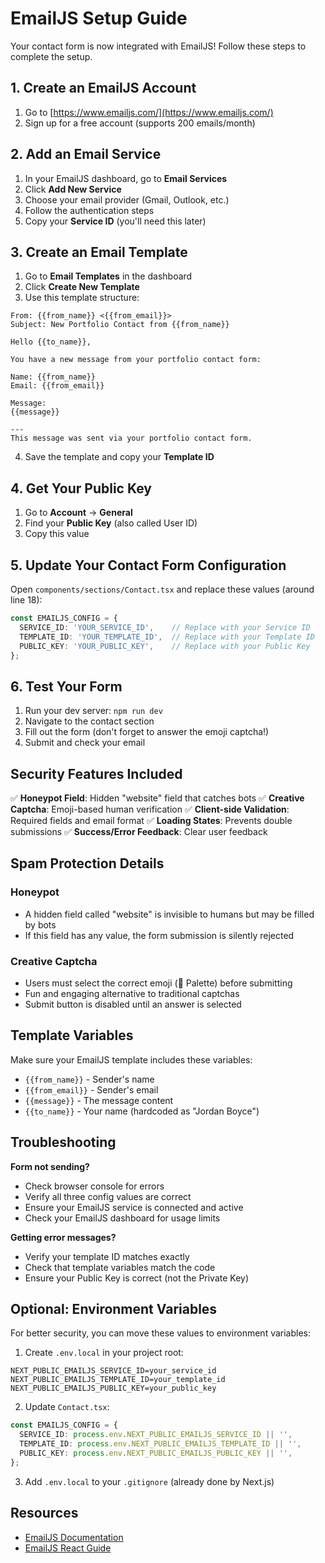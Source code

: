 # EmailJS Setup Guide

Your contact form is now integrated with EmailJS! Follow these steps to complete the setup.

## 1. Create an EmailJS Account

1. Go to [https://www.emailjs.com/](https://www.emailjs.com/)
2. Sign up for a free account (supports 200 emails/month)

## 2. Add an Email Service

1. In your EmailJS dashboard, go to **Email Services**
2. Click **Add New Service**
3. Choose your email provider (Gmail, Outlook, etc.)
4. Follow the authentication steps
5. Copy your **Service ID** (you'll need this later)

## 3. Create an Email Template

1. Go to **Email Templates** in the dashboard
2. Click **Create New Template**
3. Use this template structure:

```
From: {{from_name}} <{{from_email}}>
Subject: New Portfolio Contact from {{from_name}}

Hello {{to_name}},

You have a new message from your portfolio contact form:

Name: {{from_name}}
Email: {{from_email}}

Message:
{{message}}

---
This message was sent via your portfolio contact form.
```

4. Save the template and copy your **Template ID**

## 4. Get Your Public Key

1. Go to **Account** → **General**
2. Find your **Public Key** (also called User ID)
3. Copy this value

## 5. Update Your Contact Form Configuration

Open `components/sections/Contact.tsx` and replace these values (around line 18):

```typescript
const EMAILJS_CONFIG = {
  SERVICE_ID: 'YOUR_SERVICE_ID',    // Replace with your Service ID
  TEMPLATE_ID: 'YOUR_TEMPLATE_ID',  // Replace with your Template ID
  PUBLIC_KEY: 'YOUR_PUBLIC_KEY',    // Replace with your Public Key
};
```

## 6. Test Your Form

1. Run your dev server: `npm run dev`
2. Navigate to the contact section
3. Fill out the form (don't forget to answer the emoji captcha!)
4. Submit and check your email

## Security Features Included

✅ **Honeypot Field**: Hidden "website" field that catches bots
✅ **Creative Captcha**: Emoji-based human verification
✅ **Client-side Validation**: Required fields and email format
✅ **Loading States**: Prevents double submissions
✅ **Success/Error Feedback**: Clear user feedback

## Spam Protection Details

### Honeypot
- A hidden field called "website" is invisible to humans but may be filled by bots
- If this field has any value, the form submission is silently rejected

### Creative Captcha
- Users must select the correct emoji (🎨 Palette) before submitting
- Fun and engaging alternative to traditional captchas
- Submit button is disabled until an answer is selected

## Template Variables

Make sure your EmailJS template includes these variables:
- `{{from_name}}` - Sender's name
- `{{from_email}}` - Sender's email
- `{{message}}` - The message content
- `{{to_name}}` - Your name (hardcoded as "Jordan Boyce")

## Troubleshooting

**Form not sending?**
- Check browser console for errors
- Verify all three config values are correct
- Ensure your EmailJS service is connected and active
- Check your EmailJS dashboard for usage limits

**Getting error messages?**
- Verify your template ID matches exactly
- Check that template variables match the code
- Ensure your Public Key is correct (not the Private Key)

## Optional: Environment Variables

For better security, you can move these values to environment variables:

1. Create `.env.local` in your project root:
```env
NEXT_PUBLIC_EMAILJS_SERVICE_ID=your_service_id
NEXT_PUBLIC_EMAILJS_TEMPLATE_ID=your_template_id
NEXT_PUBLIC_EMAILJS_PUBLIC_KEY=your_public_key
```

2. Update `Contact.tsx`:
```typescript
const EMAILJS_CONFIG = {
  SERVICE_ID: process.env.NEXT_PUBLIC_EMAILJS_SERVICE_ID || '',
  TEMPLATE_ID: process.env.NEXT_PUBLIC_EMAILJS_TEMPLATE_ID || '',
  PUBLIC_KEY: process.env.NEXT_PUBLIC_EMAILJS_PUBLIC_KEY || '',
};
```

3. Add `.env.local` to your `.gitignore` (already done by Next.js)

## Resources

- [EmailJS Documentation](https://www.emailjs.com/docs/)
- [EmailJS React Guide](https://www.emailjs.com/docs/sdk/installation/)
